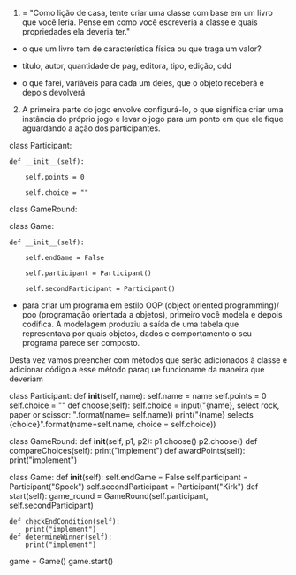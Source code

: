 1. = "Como lição de casa, tente criar uma classe com base em um livro que você leria. Pense em como você escreveria a classe e quais propriedades ela deveria ter."
- o que um livro tem de característica física ou que traga um valor?

- título, autor, quantidade de pag, editora, tipo, edição, cdd

- o que farei, variáveis para cada um deles, que o objeto receberá e depois devolverá

2. A primeira parte do jogo envolve configurá-lo, o que significa criar uma instância do próprio jogo e levar o jogo para um ponto em que ele fique aguardando a ação dos participantes.

class Participant:

    def __init__(self):

        self.points = 0

        self.choice = ""

class GameRound:

class Game:

    def __init__(self):

        self.endGame = False

        self.participant = Participant()

        self.secondParticipant = Participant()

-  para criar um programa em estilo OOP (object oriented programming)/ poo (programação orientada a objetos), primeiro você modela e depois codifica. A modelagem produziu a saída de uma tabela que representava por quais objetos, dados e comportamento o seu programa parece ser composto.

Desta vez vamos preencher com métodos que serão adicionados à classe e adicionar código a esse método paraq ue funcioname da maneira que deveriam

class Participant:
    def __init__(self, name):
        self.name = name
        self.points = 0
        self.choice = ""
    def choose(self):
        self.choice = input("{name}, select rock, paper or scissor: ".format(name= self.name))
        print("{name} selects {choice}".format(name=self.name, choice = self.choice))

class GameRound:
    def __init__(self, p1, p2):
        p1.choose()
        p2.choose()
    def compareChoices(self):
        print("implement")
    def awardPoints(self):
        print("implement")

class Game:
    def __init__(self):
        self.endGame = False
        self.participant = Participant("Spock")
        self.secondParticipant = Participant("Kirk")
    def start(self):
        game_round = GameRound(self.participant, self.secondParticipant)

    def checkEndCondition(self):
        print("implement")
    def determineWinner(self):
        print("implement")

game = Game()
game.start()
